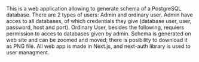 This is a web application allowing to generate schema of a PostgreSQL database. There are 2 types of users: Admin and ordinary user. Admin have acces to all databases, of which credentials they give (database user, user, password, host and port). 
Ordinary User, besides the following, requiers permission to acces to databases given by admin. Schema is generated on web site and can be zoomed and moved; there is posibility to download it as PNG file. All web app is made in Next.js, and next-auth library is used to user managment. 
